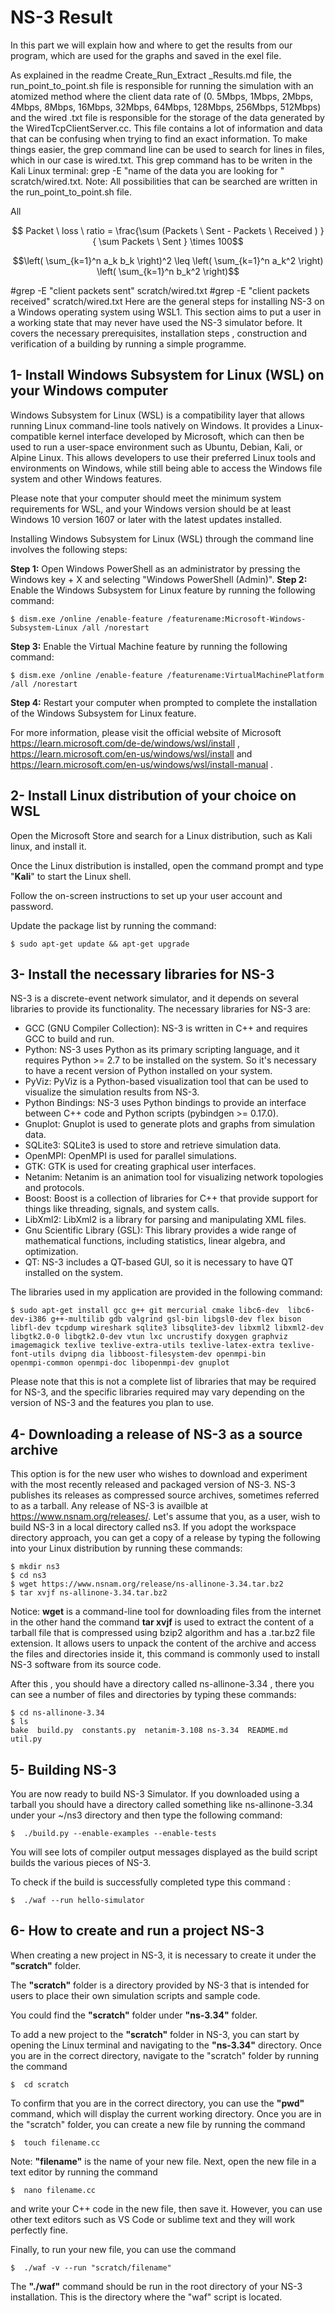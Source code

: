 
NS-3 Result
======================
In this part we will explain how and where to get the results from our program, which are used for the graphs and saved in the exel file.

As explained in the readme Create_Run_Extract _Results.md file, the run_point_to_point.sh file is responsible for running the simulation with an atomized method where the client data rate of (0. 5Mbps, 1Mbps, 2Mbps, 4Mbps, 8Mbps, 16Mbps, 32Mbps, 64Mbps, 128Mbps, 256Mbps, 512Mbps) and the wired .txt file is responsible for the storage of the data generated by the WiredTcpClientServer.cc. 
This file contains a lot of information and data that can be confusing when trying to find an exact information. To make things easier, the grep command line can be used to search for lines in files, which in our case is wired.txt.
This grep command has to be writen in  the Kali Linux terminal: grep -E "name of the data you are looking for " scratch/wired.txt.
 Note: All possibilities that can be searched are written in the run_point_to_point.sh file.

All 

  $$ Packet \  loss  \ ratio =  \frac{\sum (Packets  \ Sent - Packets  \ Received ) }{ \sum Packets  \ Sent } \times 100$$
  
  $$\left( \sum_{k=1}^n a_k b_k \right)^2 \leq \left( \sum_{k=1}^n a_k^2 \right) \left( \sum_{k=1}^n b_k^2 \right)$$

#grep -E "client packets sent" scratch/wired.txt
#grep -E "client packets received" scratch/wired.txt
Here are the general steps for installing NS-3 on a Windows operating system using WSL1. This section aims to put a user in a working state that may never have used the NS-3 simulator before. It covers the necessary prerequisites, installation steps , construction and verification of a building by running a simple programme.


1- Install Windows Subsystem for Linux (WSL) on your Windows computer
---------------------

Windows Subsystem for Linux (WSL) is a compatibility layer that allows running Linux command-line tools natively on Windows. It provides a Linux-compatible kernel interface developed by Microsoft, which can then be used to run a user-space environment such as Ubuntu, Debian, Kali, or Alpine Linux. This allows developers to use their preferred Linux tools and environments on Windows, while still being able to access the Windows file system and other Windows features. 

Please note that your computer should meet the minimum system requirements for WSL, and your Windows version should be at least Windows 10 version 1607 or later with the latest updates installed.

Installing Windows Subsystem for Linux (WSL) through the command line involves the following steps:

**Step 1:**  Open Windows PowerShell as an administrator by pressing the Windows key + X and selecting "Windows PowerShell (Admin)".
**Step 2:**  Enable the Windows Subsystem for Linux feature by running the following command:
```
$ dism.exe /online /enable-feature /featurename:Microsoft-Windows-Subsystem-Linux /all /norestart
```
**Step 3:**  Enable the Virtual Machine feature by running the following command:
```
$ dism.exe /online /enable-feature /featurename:VirtualMachinePlatform /all /norestart
```
**Step 4:**  Restart your computer when prompted to complete the installation of the Windows Subsystem for Linux feature.

For more information, please visit the official website of Microsoft https://learn.microsoft.com/de-de/windows/wsl/install ,  https://learn.microsoft.com/en-us/windows/wsl/install and https://learn.microsoft.com/en-us/windows/wsl/install-manual .

2- Install Linux distribution  of your choice on WSL
---------------------
Open the Microsoft Store and search for a Linux distribution, such as Kali linux, and install it.

Once the Linux distribution is installed, open the command prompt and type "**Kali**" to start the Linux shell.

Follow the on-screen instructions to set up your user account and password.

Update the package list by running the command: 
```
$ sudo apt-get update && apt-get upgrade
```

3- Install the necessary libraries for NS-3
---------------------
NS-3 is a discrete-event network simulator, and it depends on several libraries to provide its functionality. The necessary libraries for NS-3 are:

* GCC (GNU Compiler Collection): NS-3 is written in C++ and requires GCC to build and run.
* Python: NS-3 uses Python as its primary scripting language, and it requires Python >= 2.7 to be installed on the system. So it's necessary to have a recent version of Python installed on your system.
* PyViz: PyViz is a Python-based visualization tool that can be used to visualize the simulation results from NS-3.
* Python Bindings: NS-3 uses Python bindings to provide an interface between C++ code and Python scripts (pybindgen >= 0.17.0).
* Gnuplot: Gnuplot is used to generate plots and graphs from simulation data.
* SQLite3: SQLite3 is used to store and retrieve simulation data.
* OpenMPI: OpenMPI is used for parallel simulations.
* GTK: GTK is used for creating graphical user interfaces.
* Netanim: Netanim is an animation tool for visualizing network topologies and protocols.
* Boost: Boost is a collection of libraries for C++ that provide support for things like threading, signals, and system calls.
* LibXml2: LibXml2 is a library for parsing and manipulating XML files.
* Gnu Scientific Library (GSL): This library provides a wide range of mathematical functions, including statistics, linear algebra, and optimization.
* QT: NS-3 includes a QT-based GUI, so it is necessary to have QT installed on the system.

The libraries used in my application are provided in the following command:
```
$ sudo apt-get install gcc g++ git mercurial cmake libc6-dev  libc6-dev-i386 g++-multilib gdb valgrind gsl-bin libgsl0-dev flex bison 
libfl-dev tcpdump wireshark sqlite3 libsqlite3-dev libxml2 libxml2-dev libgtk2.0-0 libgtk2.0-dev vtun lxc uncrustify doxygen graphviz 
imagemagick texlive texlive-extra-utils texlive-latex-extra texlive-font-utils dvipng dia libboost-filesystem-dev openmpi-bin 
openmpi-common openmpi-doc libopenmpi-dev gnuplot
```

Please note that this is not a complete list of libraries that may be required for NS-3, and the specific libraries required may vary depending on the version of NS-3 and the features you plan to use.

4- Downloading a release of NS-3 as a source archive
---------------------
This option is for the new user who wishes to download and experiment with the most recently released and packaged version of NS-3. NS-3 publishes its releases as compressed source archives, sometimes referred to as a tarball. Any release of NS-3 is availble at https://www.nsnam.org/releases/.
Let's assume that you, as a user, wish to build NS-3 in a local  directory called ns3. If you adopt the workspace directory approach, you can get a copy of a release by typing the following into your Linux distribution by running these commands:

```
$ mkdir ns3
$ cd ns3
$ wget https://www.nsnam.org/release/ns-allinone-3.34.tar.bz2
$ tar xvjf ns-allinone-3.34.tar.bz2
```
Notice: **wget** is a command-line tool for downloading files from the internet in the other hand the command **tar xvjf** is used to extract the content of a tarball file that is compressed using bzip2 algorithm and has a .tar.bz2 file extension. It allows users to unpack the content of the archive and access the files and directories inside it, this command is commonly used to install NS-3 software from its source code. 

After this , you should have a directory called ns-allinone-3.34 , there you can see a number of files and directories by typing these commands:

```
$ cd ns-allinone-3.34
$ ls
bake  build.py  constants.py  netanim-3.108 ns-3.34  README.md  util.py
```


5- Building NS-3 
---------------------
You are now ready to build NS-3 Simulator. If you downloaded using a tarball you should have a directory called something like ns-allinone-3.34 under your ~/ns3 directory and then type the following command:
```
$  ./build.py --enable-examples --enable-tests
```
You will see lots of compiler output messages displayed as the build script builds the various pieces of NS-3.

To check if the build is successfully completed type this command :
```
$  ./waf --run hello-simulator
```
6- How to create and run a project NS-3 
---------------------
When creating a new project in NS-3, it is necessary to create it under the  **"scratch"** folder.

The  **"scratch"** folder is a directory provided by NS-3 that is intended for users to place their own simulation scripts and sample code. 

You could find the **"scratch"** folder under **"ns-3.34"** folder.

To add a new project to the **"scratch"** folder in NS-3, you can start by opening the Linux terminal and navigating to the **"ns-3.34"** directory. Once you are in the correct directory, navigate to the "scratch" folder by running the command
```
$  cd scratch
```
To confirm that you are in the correct directory, you can use the  **"pwd"** command, which will display the current working directory.
Once you are in the "scratch" folder, you can create a new file by running the command
```
$  touch filename.cc
```
Note: **"filename"** is the name of your new file.
Next, open the new file in a text editor by running the command
```
$  nano filename.cc
```
and write your C++ code in the new file, then save it. However, you can use other text editors such as VS Code or sublime text and they will work perfectly fine.

Finally, to run your new file, you can use the command 
```
$  ./waf -v --run "scratch/filename"
```
The **"./waf"** command should be run in the root directory of your NS-3 installation. This is the directory where the "waf" script is located.
